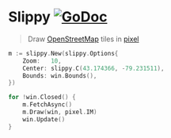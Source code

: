 # Slippy [![GoDoc](https://godoc.org/github.com/icholy/slippy?status.svg)](https://godoc.org/github.com/icholy/slippy)

> Draw [OpenStreetMap](https://www.openstreetmap.org) tiles in [pixel](https://github.com/faiface/pixel)

``` go
m := slippy.New(slippy.Options{
	Zoom:   10,
	Center: slippy.C(43.174366, -79.231511),
	Bounds: win.Bounds(),
})

for !win.Closed() {
	m.FetchAsync()
	m.Draw(win, pixel.IM)
	win.Update()
}
```
